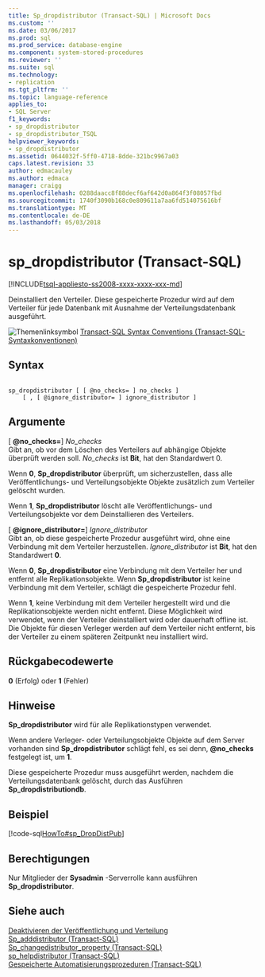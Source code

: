 ```yaml
---
title: Sp_dropdistributor (Transact-SQL) | Microsoft Docs
ms.custom: ''
ms.date: 03/06/2017
ms.prod: sql
ms.prod_service: database-engine
ms.component: system-stored-procedures
ms.reviewer: ''
ms.suite: sql
ms.technology:
- replication
ms.tgt_pltfrm: ''
ms.topic: language-reference
applies_to:
- SQL Server
f1_keywords:
- sp_dropdistributor
- sp_dropdistributor_TSQL
helpviewer_keywords:
- sp_dropdistributor
ms.assetid: 0644032f-5ff0-4718-8dde-321bc9967a03
caps.latest.revision: 33
author: edmacauley
ms.author: edmaca
manager: craigg
ms.openlocfilehash: 0288daacc8f88decf6af642d0a864f3f08057fbd
ms.sourcegitcommit: 1740f3090b168c0e809611a7aa6fd514075616bf
ms.translationtype: MT
ms.contentlocale: de-DE
ms.lasthandoff: 05/03/2018
---
```

# <a name="spdropdistributor-transact-sql"></a>sp_dropdistributor (Transact-SQL)
[!INCLUDE[tsql-appliesto-ss2008-xxxx-xxxx-xxx-md](../../includes/tsql-appliesto-ss2008-xxxx-xxxx-xxx-md.md)]

  Deinstalliert den Verteiler. Diese gespeicherte Prozedur wird auf dem Verteiler für jede Datenbank mit Ausnahme der Verteilungsdatenbank ausgeführt.  
  
 ![Themenlinksymbol](../../database-engine/configure-windows/media/topic-link.gif "Topic link icon") [Transact-SQL Syntax Conventions (Transact-SQL-Syntaxkonventionen)](../../t-sql/language-elements/transact-sql-syntax-conventions-transact-sql.md)  
  
## <a name="syntax"></a>Syntax  
  
```  
  
sp_dropdistributor [ [ @no_checks= ] no_checks ]   
    [ , [ @ignore_distributor= ] ignore_distributor ]  
```  
  
## <a name="arguments"></a>Argumente  
 [  **@no_checks=**] *No_checks*  
 Gibt an, ob vor dem Löschen des Verteilers auf abhängige Objekte überprüft werden soll. *No_checks* ist **Bit**, hat den Standardwert 0.  
  
 Wenn **0**, **Sp_dropdistributor** überprüft, um sicherzustellen, dass alle Veröffentlichungs- und Verteilungsobjekte Objekte zusätzlich zum Verteiler gelöscht wurden.  
  
 Wenn **1**, **Sp_dropdistributor** löscht alle Veröffentlichungs- und Verteilungsobjekte vor dem Deinstallieren des Verteilers.  
  
 [  **@ignore_distributor=**] *Ignore_distributor*  
 Gibt an, ob diese gespeicherte Prozedur ausgeführt wird, ohne eine Verbindung mit dem Verteiler herzustellen. *Ignore_distributor* ist **Bit**, hat den Standardwert **0**.  
  
 Wenn **0**, **Sp_dropdistributor** eine Verbindung mit dem Verteiler her und entfernt alle Replikationsobjekte. Wenn **Sp_dropdistributor** ist keine Verbindung mit dem Verteiler, schlägt die gespeicherte Prozedur fehl.  
  
 Wenn **1**, keine Verbindung mit dem Verteiler hergestellt wird und die Replikationsobjekte werden nicht entfernt. Diese Möglichkeit wird verwendet, wenn der Verteiler deinstalliert wird oder dauerhaft offline ist. Die Objekte für diesen Verleger werden auf dem Verteiler nicht entfernt, bis der Verteiler zu einem späteren Zeitpunkt neu installiert wird.  
  
## <a name="return-code-values"></a>Rückgabecodewerte  
 **0** (Erfolg) oder **1** (Fehler)  
  
## <a name="remarks"></a>Hinweise  
 **Sp_dropdistributor** wird für alle Replikationstypen verwendet.  
  
 Wenn andere Verleger- oder Verteilungsobjekte Objekte auf dem Server vorhanden sind **Sp_dropdistributor** schlägt fehl, es sei denn, **@no_checks** festgelegt ist, um **1**.  
  
 Diese gespeicherte Prozedur muss ausgeführt werden, nachdem die Verteilungsdatenbank gelöscht, durch das Ausführen **Sp_dropdistributiondb**.  
  
## <a name="example"></a>Beispiel  
 [!code-sql[HowTo#sp_DropDistPub](../../relational-databases/replication/codesnippet/tsql/sp-dropdistributor-trans_1.sql)]  
  
## <a name="permissions"></a>Berechtigungen  
 Nur Mitglieder der **Sysadmin** -Serverrolle kann ausführen **Sp_dropdistributor**.  
  
## <a name="see-also"></a>Siehe auch  
 [Deaktivieren der Veröffentlichung und Verteilung](../../relational-databases/replication/disable-publishing-and-distribution.md)   
 [Sp_adddistributor &#40;Transact-SQL&#41;](../../relational-databases/system-stored-procedures/sp-adddistributor-transact-sql.md)   
 [Sp_changedistributor_property &#40;Transact-SQL&#41;](../../relational-databases/system-stored-procedures/sp-changedistributor-property-transact-sql.md)   
 [sp_helpdistributor &#40;Transact-SQL&#41;](../../relational-databases/system-stored-procedures/sp-helpdistributor-transact-sql.md)   
 [Gespeicherte Automatisierungsprozeduren &#40;Transact-SQL&#41;](../../relational-databases/system-stored-procedures/replication-stored-procedures-transact-sql.md)  
  
  
